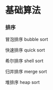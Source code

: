 # 基础算法

### 排序
    
冒泡排序 bubble sort

快速排序 quick sort

希尔排序 shell sort

归并排序 merge sort

堆排序  heap sort
    
